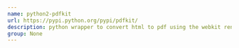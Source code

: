 ```yaml
---
name: python2-pdfkit
url: https://pypi.python.org/pypi/pdfkit/
description: python wrapper to convert html to pdf using the webkit rendering engine and qt. URL : https://pypi.python.org/pypi/pdfkit/ Groups : None
group: None
---
```

